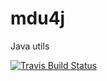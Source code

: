 # mdu4j
Java utils

[![Travis Build Status](https://travis-ci.org/martin-der/mdu4j.svg?branch=develop)](https://travis-ci.org/martin-der/mdu4j)
